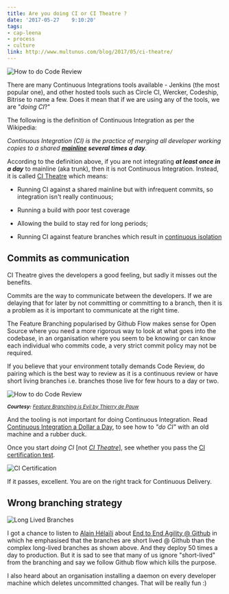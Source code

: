 ```yaml
---
title: Are you doing CI or CI Theatre ?
date: '2017-05-27	 9:10:20'
tags: 
- cap-leena
- process
- culture
link: http://www.multunus.com/blog/2017/05/ci-theatre/
---
```

![How to do Code Review](https://s3.amazonaws.com/multunus-cdimages/theatre.jpg)

There are many Continuous Integrations tools available - Jenkins (the most popular one), and other hosted tools such as Circle CI, Wercker, Codeship, Bitrise to name a few. Does it mean that if we are using any of the tools, we are "*doing CI*?" 

The following is the definition of Continuous Integration as per the Wikipedia:

*Continuous Integration (CI) is the practice of merging all developer working copies to a shared **[mainline](https://en.wikipedia.org/wiki/Trunk_(software)) several times a day**.*

According to the definition above, if you are not integrating ***at least once in a day*** to mainline (aka trunk), then it is not Continuous Integration. Instead, it is called [CI Theatre](https://www.thoughtworks.com/radar/techniques/ci-theatre) which means:

* Running CI against a shared mainline but with infrequent commits, so integration isn't really continuous; 

* Running a build with poor test coverage

* Allowing the build to stay red for long periods; 

* Running CI against feature branches which result in [continuous isolation](http://paulhammant.com/2017/02/14/fake-news-via-continuous-isolation/)


## Commits as communication

CI Theatre gives the developers a good feeling, but sadly it misses out the benefits. 

Commits are the way to communicate between the developers. If we are delaying that for later by not committing or committing to a branch, then it is a problem as it is important to communicate at the right time. 

The Feature Branching popularised by Github Flow makes sense for Open Source where you need a more rigorous way to look at what goes into the codebase, in an organisation where you seem to be knowing or can know each individual who commits code, a very strict commit policy may not be required.

If you believe that your environment totally demands Code Review, do pairing which is the best way to review as it is a continuous review or have short living branches i.e. branches those live for few hours to a day or two. 

![How to do Code Review](https://s3.amazonaws.com/multunus-cdimages/code-review.png)

<sup>***Courtesy:** [Feature Branching is Evil by Thierry de Pauw](https://speakerdeck.com/tdpauw/xp2017-feature-branching-is-evil)*</sup>

And the tooling is not important for doing Continuous Integration. Read [Continuous Integration a Dollar a Day](http://www.jamesshore.com/Blog/Continuous-Integration-on-a-Dollar-a-Day.html), to see how to *"do CI"* with an old machine and a rubber duck.

Once you start *doing CI* [not [*CI Theatre*](https://www.gocd.io/2017/05/16/its-not-CI-its-CI-theatre/)], see whether you pass the [CI certification test](https://martinfowler.com/bliki/ContinuousIntegrationCertification.html). 

![CI Certification](https://s3.amazonaws.com/multunus-cdimages/ci-certification.png)

If it passes, excellent. You are on the right track for Continuous Delivery.

## Wrong branching strategy

![Long Lived Branches](https://s3.amazonaws.com/multunus-cdimages/long-lived-branches.png)

I got a chance to listen to [Alain Hélaïli](https://twitter.com/alainhelaili) about [End to End Agility @ Github](https://xp2017.sched.com/event/91if/end-to-end-agility-at-github) in which he emphasised that the branches are short lived @ Github than the complex long-lived branches as shown above. And they deploy 50 times a day to production. But it is sad to see that many of us ignore "short-lived" from the branching and say we follow Github flow which kills the purpose. 

I also heard about an organisation installing a daemon on every developer machine which deletes uncommitted changes. That will be really fun :)

